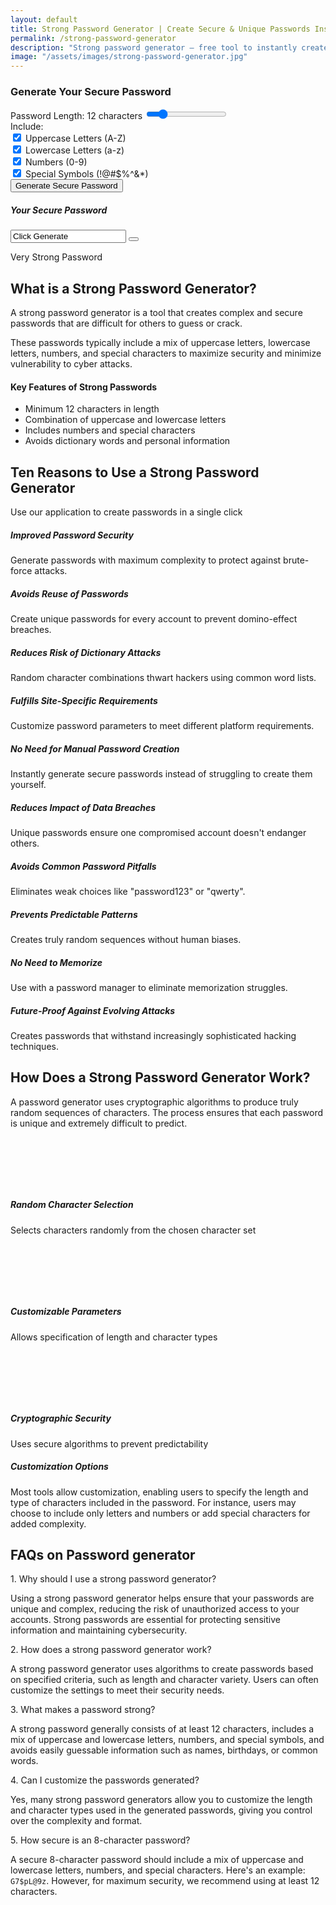 ```yaml
---
layout: default
title: Strong Password Generator | Create Secure & Unique Passwords Instantly
permalink: /strong-password-generator
description: "Strong password generator — free tool to instantly create secure passwords with symbols, numbers, and letters. Best tool for online protection."
image: "/assets/images/strong-password-generator.jpg"
---
```


<!-- Password Generator -->
 <section class="mb-5 p-4" id="generate">
            <div class="card border-0 shadow">
                <div class="card-header bg-primary text-white py-3">
                    <h3 class="mb-0"><i class="fas fa-key me-2"></i>Generate Your Secure Password</h3>
                </div>
                <div class="card-body p-4">
                    <div class="row align-items-center">
                        <div class="col-md-6">
                            <div class="mb-4">
                                <label class="form-label">Password Length: <span id="length-value">12</span> characters</label>
                                <input type="range" class="form-range" min="8" max="32" value="12" id="length-slider">
                            </div>
                            <div class="mb-4">
                                <label class="form-label">Include:</label>
                                <div class="form-check">
                                    <input class="form-check-input" type="checkbox" id="uppercase" checked>
                                    <label class="form-check-label" for="uppercase">
                                        Uppercase Letters (A-Z)
                                    </label>
                                </div>
                                <div class="form-check">
                                    <input class="form-check-input" type="checkbox" id="lowercase" checked>
                                    <label class="form-check-label" for="lowercase">
                                        Lowercase Letters (a-z)
                                    </label>
                                </div>
                                <div class="form-check">
                                    <input class="form-check-input" type="checkbox" id="numbers" checked>
                                    <label class="form-check-label" for="numbers">
                                        Numbers (0-9)
                                    </label>
                                </div>
                                <div class="form-check">
                                    <input class="form-check-input" type="checkbox" id="symbols" checked>
                                    <label class="form-check-label" for="symbols">
                                        Special Symbols (!@#$%^&*)
                                    </label>
                                </div>
                            </div>
                            <button class="btn btn-primary w-100 py-3" id="generate-btn"><i class="fas fa-sync-alt me-2"></i>Generate Secure Password</button>
                        </div>
                        <div class="col-md-6">
                            <div class="card bg-light">
                                <div class="card-body text-center p-4">
                                    <h5 class="text-muted mb-3">Your Secure Password</h5>
                                    <div class="input-group mb-3">
                                        <input type="text" class="form-control form-control-lg text-center fw-bold" id="password-output" value="Click Generate" readonly>
                                        <button class="btn btn-outline-secondary" id="copy-btn"><i class="fas fa-copy"></i></button>
                                    </div>
                                    <div class="progress mb-3">
                                        <div class="progress-bar bg-success" role="progressbar" style="width: 100%"></div>
                                    </div>
                                    <p class="text-success mb-0" id="strength-text">
                                        <i class="fas fa-check-circle me-1"></i>Very Strong Password
                                    </p>
                                </div>
                            </div>
                        </div>
                    </div>
                </div>
            </div>
        </section>
<!-- Article Part -->
<!-- Definition Section -->
<section class="mb-5">
 <div class="card border-0 shadow-sm">
  <div class="card-body p-4">
    <h1 class="mb-4"><i class="fas fa-question-circle text-primary me-2"></i>What is a Strong Password Generator?</h1>
     <p class="lead">A strong password generator is a tool that creates complex and secure passwords that are difficult for others to guess or crack.</p>
      <p>These passwords typically include a mix of uppercase letters, lowercase letters, numbers, and special characters to maximize security and minimize vulnerability to cyber attacks.</p>
    <div class="bg-light p-4 rounded mt-4">
       <h4 class="text-primary"><i class="fas fa-star me-2"></i>Key Features of Strong Passwords</h4>
        <ul class="list-group list-group-flush">
         <li class="list-group-item bg-light"><i class="fas fa-check-circle text-success me-2"></i>Minimum 12 characters in length</li>
         <li class="list-group-item bg-light"><i class="fas fa-check-circle text-success me-2"></i>Combination of uppercase and lowercase letters</li>
         <li class="list-group-item bg-light"><i class="fas fa-check-circle text-success me-2"></i>Includes numbers and special characters</li>
         <li class="list-group-item bg-light"><i class="fas fa-check-circle text-success me-2"></i>Avoids dictionary words and personal information</li>
        </ul>
     </div>
    </div>
   </div>
</section>
<!-- Reasons Section -->
<section class="mb-5">
  <div class="text-center mb-5">
    <h2><i class="fas fa-list-ol text-primary me-2"></i>Ten Reasons to Use a Strong Password Generator</h2>
      <p class="text-muted">Use our application to create passwords in a single click</p>
   </div>
<div class="row g-4">
                <div class="col-md-6">
                    <div class="card h-100 border-0 shadow-sm">
                        <div class="card-body p-4">
                            <div class="d-flex">
                                <div class="me-3">
                                    <i class="fas fa-shield-alt fa-2x text-primary"></i>
                                </div>
                                <div>
                                    <h5 class="card-title">Improved Password Security</h5>
                                    <p class="card-text">Generate passwords with maximum complexity to protect against brute-force attacks.</p>
                                </div>
                            </div>
                        </div>
                    </div>
                </div>
 <div class="col-md-6">
                    <div class="card h-100 border-0 shadow-sm">
                        <div class="card-body p-4">
                            <div class="d-flex">
                                <div class="me-3">
                                    <i class="fas fa-ban fa-2x text-danger"></i>
                                </div>
                                <div>
                                    <h5 class="card-title">Avoids Reuse of Passwords</h5>
                                    <p class="card-text">Create unique passwords for every account to prevent domino-effect breaches.</p>
                                </div>
                            </div>
                        </div>
                    </div>
                </div>
 <div class="col-md-6">
                    <div class="card h-100 border-0 shadow-sm">
                        <div class="card-body p-4">
                            <div class="d-flex">
                                <div class="me-3">
                                    <i class="fas fa-book fa-2x text-warning"></i>
                                </div>
                                <div>
                                    <h5 class="card-title">Reduces Risk of Dictionary Attacks</h5>
                                    <p class="card-text">Random character combinations thwart hackers using common word lists.</p>
                                </div>
                            </div>
                        </div>
                    </div>
                </div>
 <div class="col-md-6">
                    <div class="card h-100 border-0 shadow-sm">
                        <div class="card-body p-4">
                            <div class="d-flex">
                                <div class="me-3">
                                    <i class="fas fa-cog fa-2x text-info"></i>
                                </div>
                                <div>
                                    <h5 class="card-title">Fulfills Site-Specific Requirements</h5>
                                    <p class="card-text">Customize password parameters to meet different platform requirements.</p>
                                </div>
                            </div>
                        </div>
                    </div>
                </div>
    <div class="col-md-6">
                    <div class="card h-100 border-0 shadow-sm">
                        <div class="card-body p-4">
                            <div class="d-flex">
                                <div class="me-3">
                                    <i class="fas fa-bolt fa-2x text-success"></i>
                                </div>
                                <div>
                                    <h5 class="card-title">No Need for Manual Password Creation</h5>
                                    <p class="card-text">Instantly generate secure passwords instead of struggling to create them yourself.</p>
                                </div>
                            </div>
                        </div>
                    </div>
                </div>
  <div class="col-md-6">
                    <div class="card h-100 border-0 shadow-sm">
                        <div class="card-body p-4">
                            <div class="d-flex">
                                <div class="me-3">
                                    <i class="fas fa-database fa-2x text-secondary"></i>
                                </div>
                                <div>
                                    <h5 class="card-title">Reduces Impact of Data Breaches</h5>
                                    <p class="card-text">Unique passwords ensure one compromised account doesn't endanger others.</p>
                                </div>
                            </div>
                        </div>
                    </div>
                </div>
   <div class="col-md-6">
                    <div class="card h-100 border-0 shadow-sm">
                        <div class="card-body p-4">
                            <div class="d-flex">
                                <div class="me-3">
                                    <i class="fas fa-exclamation-triangle fa-2x text-warning"></i>
                                </div>
                                <div>
                                    <h5 class="card-title">Avoids Common Password Pitfalls</h5>
                                    <p class="card-text">Eliminates weak choices like "password123" or "qwerty".</p>
                                </div>
                            </div>
                        </div>
                    </div>
                </div>
  <div class="col-md-6">
                    <div class="card h-100 border-0 shadow-sm">
                        <div class="card-body p-4">
                            <div class="d-flex">
                                <div class="me-3">
                                    <i class="fas fa-random fa-2x text-info"></i>
                                </div>
                                <div>
                                    <h5 class="card-title">Prevents Predictable Patterns</h5>
                                    <p class="card-text">Creates truly random sequences without human biases.</p>
                                </div>
                            </div>
                        </div>
                    </div>
                </div>
  <div class="col-md-6">
                    <div class="card h-100 border-0 shadow-sm">
                        <div class="card-body p-4">
                            <div class="d-flex">
                                <div class="me-3">
                                    <i class="fas fa-brain fa-2x text-primary"></i>
                                </div>
                                <div>
                                    <h5 class="card-title">No Need to Memorize</h5>
                                    <p class="card-text">Use with a password manager to eliminate memorization struggles.</p>
                                </div>
                            </div>
                        </div>
                    </div>
                </div>
  <div class="col-md-6">
                    <div class="card h-100 border-0 shadow-sm">
                        <div class="card-body p-4">
                            <div class="d-flex">
                                <div class="me-3">
                                    <i class="fas fa-fighter-jet fa-2x text-danger"></i>
                                </div>
                                <div>
                                    <h5 class="card-title">Future-Proof Against Evolving Attacks</h5>
                                    <p class="card-text">Creates passwords that withstand increasingly sophisticated hacking techniques.</p>
                                </div>
                            </div>
                        </div>
                    </div>
                </div>
            </div>
        </section>

<!-- How It Works -->
<section class="mb-5">
 <div class="card border-0 shadow-sm">
         <div class="card-body p-4">
            <h2 class="mb-4"><i class="fas fa-cogs text-primary me-2"></i>How Does a Strong Password Generator Work?</h2>
             <p>A password generator uses cryptographic algorithms to produce truly random sequences of characters. The process ensures that each password is unique and extremely difficult to predict.</p>
                            <div class="row mt-4">
                                <div class="col-md-4 mb-4">
                                    <div class="text-center p-3">
                                        <div class="bg-primary text-white rounded-circle d-inline-flex align-items-center justify-content-center mb-3" style="width: 80px; height: 80px;">
                                            <i class="fas fa-random fa-2x"></i>
                                        </div>
                                        <h5>Random Character Selection</h5>
                                        <p class="mb-0">Selects characters randomly from the chosen character set</p>
                                    </div>
                                </div>
                                <div class="col-md-4 mb-4">
                                    <div class="text-center p-3">
                                        <div class="bg-primary text-white rounded-circle d-inline-flex align-items-center justify-content-center mb-3" style="width: 80px; height: 80px;">
                                            <i class="fas fa-sliders-h fa-2x"></i>
                                        </div>
                                        <h5>Customizable Parameters</h5>
                                        <p class="mb-0">Allows specification of length and character types</p>
                                    </div>
                                </div>
                                <div class="col-md-4 mb-4">
                                    <div class="text-center p-3">
                                        <div class="bg-primary text-white rounded-circle d-inline-flex align-items-center justify-content-center mb-3" style="width: 80px; height: 80px;">
                                            <i class="fas fa-lock fa-2x"></i>
                                        </div>
                                        <h5>Cryptographic Security</h5>
                                        <p class="mb-0">Uses secure algorithms to prevent predictability</p>
                                    </div>
                                </div>
                            </div>
                            <div class="bg-light p-4 rounded mt-3">
                                <h5 class="text-primary"><i class="fas fa-info-circle me-2"></i>Customization Options</h5>
                                <p>Most tools allow customization, enabling users to specify the length and type of characters included in the password. For instance, users may choose to include only letters and numbers or add special characters for added complexity.</p>
                            </div>
                        </div>
                    </div>
         </section>
<!-- FAQ Section -->
<section class="mb-5">
 <h2 class="mb-4">FAQs on Password generator </h2>
 <div class="card mb-3 border-0 rounded">
  <div class="card-body bg-light">
   <div class=" text-primary fw-bold">1. Why should I use a strong password generator?</div>
     <p class="mb-0">Using a strong password generator helps ensure that your passwords are unique and complex, reducing the risk of unauthorized access to your accounts. Strong passwords are essential for protecting sensitive information and maintaining cybersecurity.</p>
     </div>
                    </div>
                    <div class="card mb-3 border-0 rounded">
                        <div class="card-body bg-light">
                            <div class=" text-primary fw-bold">2. How does a strong password generator work?</div>
                            <p class="mb-0">A strong password generator uses algorithms to create passwords based on specified criteria, such as length and character variety. Users can often customize the settings to meet their security needs.</p>
                        </div>
                    </div>
                    <div class="card mb-3 border-0 rounded">
                        <div class="card-body bg-light">
                            <div class=" text-primary fw-bold">3. What makes a password strong?</div>
                            <p class="mb-0"> A strong password generally consists of at least 12 characters, includes a mix of uppercase and lowercase letters, numbers, and special symbols, and avoids easily guessable information such as names, birthdays, or common words.</p>
                        </div>
                    </div>
                    <div class="card mb-3 border-0 rounded">
                        <div class="card-body bg-light">
                            <div class=" text-primary fw-bold">4.  Can I customize the passwords generated?</div>
                            <p class="mb-0">Yes, many strong password generators allow you to customize the length and character types used in the generated passwords, giving you control over the complexity and format.</p>
                        </div>
                    </div>
                    <div class="card mb-3 border-0 rounded">
                        <div class="card-body bg-light">
                            <div class=" text-primary fw-bold">5. How secure is an 8-character password?</div>
                            <p class="mb-0"> A secure 8-character password should include a mix of uppercase and lowercase letters, numbers, and special characters. Here's an example: <code>G7$pL@9z</code>. However, for maximum security, we recommend using at least 12 characters.</p>
                        </div>
                    </div>
                </section>


<script src="{{ '/assets/js/pass-gen.js' | relative_url }}"></script>